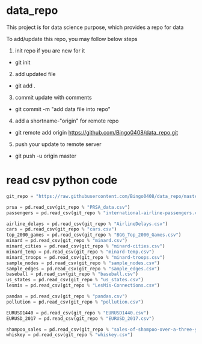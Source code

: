 # data_repo
This project is for data science purpose, which provides a repo for data

To add/update this repo, you may follow below steps

1. init repo if you are new for it
  + git init

2. add updated file
  + git add .

3. commit update with comments
  + git commit -m "add data file into repo"

4. add a shortname-"origin" for remote repo
  + git remote add origin https://github.com/Bingo0408/data_repo.git

5. push your update to remote server
  + git push -u origin master

# read csv python code
```python
git_repo = "https://raw.githubusercontent.com/Bingo0408/data_repo/master/%s"

prsa = pd.read_csv(git_repo % "PRSA_data.csv")
passengers = pd.read_csv(git_repo % "international-airline-passengers.csv")

airline_delays = pd.read_csv(git_repo % "AirlineDelays.csv")
cars = pd.read_csv(git_repo % "cars.csv")
top_2000_games = pd.read_csv(git_repo % "BGG_Top_2000_Games.csv")
minard = pd.read_csv(git_repo % "minard.csv")
minard_cities = pd.read_csv(git_repo % "minard-cities.csv")
minard_temp = pd.read_csv(git_repo % "minard-temp.csv")
minard_troops = pd.read_csv(git_repo % "minard-troops.csv")
sample_nodes = pd.read_csv(git_repo % "sample_nodes.csv")
sample_edges = pd.read_csv(git_repo % "sample_edges.csv")
baseball = pd.read_csv(git_repo % "baseball.csv")
us_states = pd.read_csv(git_repo % "us_states.csv")
lesmis = pd.read_csv(git_repo % "LesMis-Connections.csv")

pandas = pd.read_csv(git_repo % "pandas.csv")
pollution = pd.read_csv(git_repo % "pollution.csv")

EURUSD1440 = pd.read_csv(git_repo % "EURUSD1440.csv")
EURUSD_2017 = pd.read_csv(git_repo % "EURUSD_2017.csv")

shampoo_sales = pd.read_csv(git_repo % "sales-of-shampoo-over-a-three-ye.csv")
whiskey = pd.read_csv(git_repo % "whiskey.csv")
```
